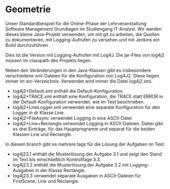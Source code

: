 # Geometrie
Unser Standardbeispiel für die Online-Phase der Lehrveranstaltung Software Management Grundlagen im Studiengang IT-Analyst. Wir werden dieses kleine Java-Projekt verwenden, um mit git zu arbeiten, die Quellen zu dokumentieren, mit Logging-Aufrufen zu versehen und mit Jenkins ein Build durchzuführen.

Dies ist die Version mit Logging-Aufrufen mit Log4J. Die jar-Files von log4j2 müssen im classpath des Projekts liegen.

Neben den Veränderungen in den Java-Klassen gibt es insbesondere verschiedene xml-Dateien für die Konfiguration von Log4J2. Diese liegen immer im src-Verzeichnis. Verwendet wird immer die Datei log4j2.xml. 

- log4j2+Default.xml enthält die Default-Konfiguration.
- log4j2+TRACE.xml enthält eine Konfiguration, die TRACE statt ERROR in der Default-Konfiguration verwendet, wie im Text beschrieben.
- log4j2+LineLogger.xml verwendet eine separate Konfiguration für den Logger in dr Klasse Line.
- log4j2+FileAsync verwendet Logging in eine ASCII-Datei
- log4j2+Line+Rectangle verwendet Logging in ASCII-Dateien. Dabei gibt es drei Einträge, für das Hauptprogramm und separat für die beiden Klassen Line und Rectangle. 

In diesem branch gibt es mehrere tags für die Lösung der Aufgaben im Text.

- log4j23.1 enthält die Musterlösung der Aufgabe 3.1 und zeigt den Stand im Text bis einschließlich Kontrollfage 3.3.
- log4j23.2 enthält die Musterlösung der Aufgabe 3.2 mit Logging-Ausgaben in der Klasse Rectangle.
- log4j23.3 verwendet separate Ausgaben in ASCII-Dateien für FirstScene, Line und Rectangle.
